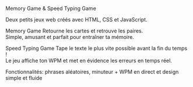 Memory Game & Speed Typing Game

Deux petits jeux web créés avec HTML, CSS et JavaScript.

Memory Game
Retourne les cartes et retrouve les paires.  
Simple, amusant et parfait pour entraîner ta mémoire.

Speed Typing Game
Tape le texte le plus vite possible avant la fin du temps !  
Le jeu affiche ton WPM et met en évidence les erreurs en temps réel.

Fonctionnalités: phrases aléatoires, minuteur + WPM en direct et design simple et fluide 